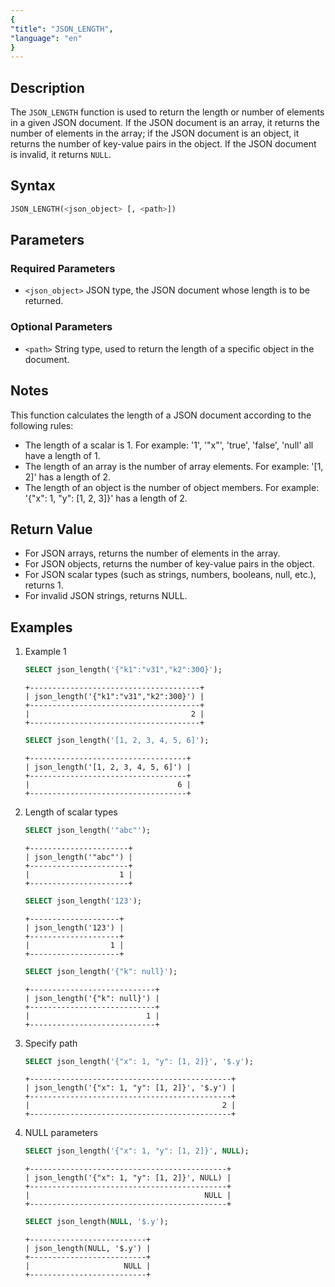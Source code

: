 ```yaml
---
{
"title": "JSON_LENGTH",
"language": "en"
}
---
```


## Description
The `JSON_LENGTH` function is used to return the length or number of elements in a given JSON document. If the JSON document is an array, it returns the number of elements in the array; if the JSON document is an object, it returns the number of key-value pairs in the object. If the JSON document is invalid, it returns `NULL`.

## Syntax

```sql
JSON_LENGTH(<json_object> [, <path>])
```

## Parameters
### Required Parameters
- `<json_object>` JSON type, the JSON document whose length is to be returned.

### Optional Parameters
- `<path>` String type, used to return the length of a specific object in the document.

## Notes
This function calculates the length of a JSON document according to the following rules:
- The length of a scalar is 1. For example: '1', '"x"', 'true', 'false', 'null' all have a length of 1.
- The length of an array is the number of array elements. For example: '[1, 2]' has a length of 2.
- The length of an object is the number of object members. For example: '{"x": 1, "y": [1, 2, 3]}' has a length of 2.

## Return Value
- For JSON arrays, returns the number of elements in the array.
- For JSON objects, returns the number of key-value pairs in the object.
- For JSON scalar types (such as strings, numbers, booleans, null, etc.), returns 1.
- For invalid JSON strings, returns NULL.

## Examples
1. Example 1
    ```sql
    SELECT json_length('{"k1":"v31","k2":300}');
    ```
    ```text
    +--------------------------------------+
    | json_length('{"k1":"v31","k2":300}') |
    +--------------------------------------+
    |                                    2 |
    +--------------------------------------+
    ```
    ```sql
    SELECT json_length('[1, 2, 3, 4, 5, 6]');
    ```
    ```text
    +-----------------------------------+
    | json_length('[1, 2, 3, 4, 5, 6]') |
    +-----------------------------------+
    |                                 6 |
    +-----------------------------------+
    ```
2. Length of scalar types
    ```sql
    SELECT json_length('"abc"');
    ```
    ```text
    +----------------------+
    | json_length('"abc"') |
    +----------------------+
    |                    1 |
    +----------------------+
    ```
    ```sql
    SELECT json_length('123');
    ```
    ```text
    +--------------------+
    | json_length('123') |
    +--------------------+
    |                  1 |
    +--------------------+
    ```
    ```sql
    SELECT json_length('{"k": null}');
    ```
    ```text
    +----------------------------+
    | json_length('{"k": null}') |
    +----------------------------+
    |                          1 |
    +----------------------------+
    ```
3. Specify path
    ```sql
    SELECT json_length('{"x": 1, "y": [1, 2]}', '$.y');
    ```
    ```text
    +---------------------------------------------+
    | json_length('{"x": 1, "y": [1, 2]}', '$.y') |
    +---------------------------------------------+
    |                                           2 |
    +---------------------------------------------+
    ```
4. NULL parameters
    ```sql
    SELECT json_length('{"x": 1, "y": [1, 2]}', NULL);
    ```
    ```text
    +--------------------------------------------+
    | json_length('{"x": 1, "y": [1, 2]}', NULL) |
    +--------------------------------------------+
    |                                       NULL |
    +--------------------------------------------+
    ```
    ```sql
    SELECT json_length(NULL, '$.y');
    ```
    ```text
    +--------------------------+
    | json_length(NULL, '$.y') |
    +--------------------------+
    |                     NULL |
    +--------------------------+
    ```